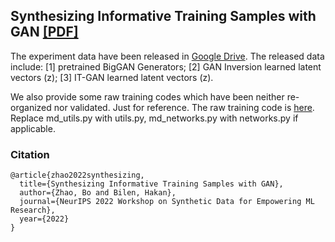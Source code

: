 ## Synthesizing Informative Training Samples with GAN [[PDF]](https://arxiv.org/pdf/2204.07513.pdf)

The experiment data have been released in [Google Drive](https://drive.google.com/drive/folders/1qyxK4XxboBRuQVwesxQTSx-Vpcp1fCeS?usp=sharing).
The released data include: [1] pretrained BigGAN Generators; [2] GAN Inversion learned latent vectors (z); [3] IT-GAN learned latent vectors (z). 

We also provide some raw training codes which have been neither re-organized nor validated. Just for reference. The raw training code is [here](https://drive.google.com/drive/folders/1vENTbqDdt6f0K2fQpuUfuCEnj_09Bqeh?usp=sharing). Replace md_utils.py with utils.py, md_networks.py with networks.py if applicable. 

### Citation
```
@article{zhao2022synthesizing,
  title={Synthesizing Informative Training Samples with GAN},
  author={Zhao, Bo and Bilen, Hakan},
  journal={NeurIPS 2022 Workshop on Synthetic Data for Empowering ML Research},
  year={2022}
}
```

